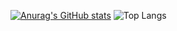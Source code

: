[![Anurag's GitHub stats](https://github-readme-stats.vercel.app/api?username=macapac&show_icons=true&theme=radical&hide=contribs)](https://github.com/macapac/github-readme-stats)
![Top Langs](https://github-readme-stats.vercel.app/api/top-langs/?username=macapac&hide_progress=true&theme=radical)
